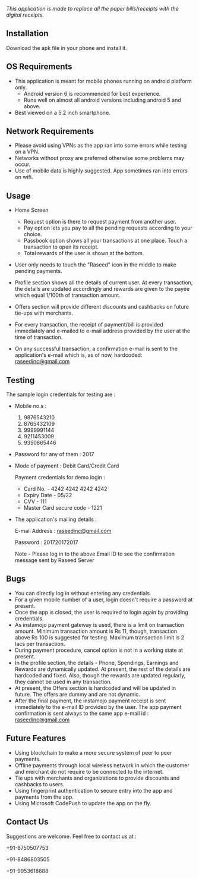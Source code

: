 *This application is made to replace all the paper bills/receipts with the digital receipts.*

Installation
---------------------------------------------------------------------------------------------------
Download the apk file in your phone and install it.


OS Requirements
---------------------------------------------------------------------------------------------------
* This application is meant for mobile phones running on android platform only.
  - Android version 6 is recommended for best experience.
  - Runs well on almost all android versions including android 5 and above.
* Best viewed on a 5.2 inch smartphone.


Network Requirements
---------------------------------------------------------------------------------------------------
* Please avoid using VPNs as the app ran into some errors while testing on a VPN.
* Networks without proxy are preferred otherwise some problems may occur.
* Use of mobile data is highly suggested. App sometimes ran into errors on wifi.


Usage
---------------------------------------------------------------------------------------------------
* Home Screen
  - Request option is there to request payment from another user.
  - Pay option lets you pay to all the pending requests according to your choice.
  - Passbook option shows all your transactions at one place. Touch a transaction to open its receipt.
  - Total rewards of the user is shown at the bottom.
* User only needs to touch the "Raseed" icon in the middle to make pending payments.
* Profile section shows all the details of current user. At every transaction, the details are updated accordingly and
  rewards are given to the payee which equal 1/100th of transaction amount.
* Offers section will provide different discounts and cashbacks on future tie-ups with merchants.


* For every transaction, the receipt of payment/bill is provided immediately and e-mailed to e-mail address provided by the user
  at the time of transaction.
* On any successful transaction, a confirmation e-mail is sent to the application's e-mail which is, as of now, hardcoded: raseedinc@gmail.com


Testing
---------------------------------------------------------------------------------------------------
The sample login credentials for testing are :
* Mobile no.s :
	1. 9876543210
	2. 8765432109
	3. 9999991144
	4. 9211453009
	5. 9350865446
* Password for any of them : 2017
* Mode of payment : Debit Card/Credit Card

  Payment credentials for demo login :
  - Card No.			-	4242 4242 4242 4242
  - Expiry Date			-	05/22
  - CVV 			-	111
  - Master Card secure code 	-	1221

* The application's mailing details :

  E-mail Address 	: 	raseedinc@gmail.com

  Password 		: 	201720172017

  Note - Please log in to the above Email ID to see the confirmation message sent by Raseed Server

Bugs
---------------------------------------------------------------------------------------------------
* You can directly log in without entering any credentials.
* For a given mobile number of a user, login doesn't require a password at present.
* Once the app is closed, the user is required to login again by providing credentials.
* As instamojo payment gateway is used, there is a limit on transaction amount.
  Minimum transaction amount is Rs 11, though, transaction above Rs 100 is suggested for testing.
  Maximum transaction limit is 2 lacs per transaction.
* During payment procedure, cancel option is not in a working state at present.
* In the profile section, the details - Phone, Spendings, Earnings and Rewards are dynamically updated.
  At present, the rest of the details are hardcoded and fixed. Also, though the rewards are updated regularly,
  they cannot be used in any transaction.
* At present, the Offers section is hardcoded and will be updated in future. The offers are dummy and are not dynamic.
* After the final payment, the instamojo payment receipt is sent immediately to the e-mail ID provided by the user.
  The app payment confirmation is sent always to the same app e-mail id : raseedinc@gmail.com


Future Features
---------------------------------------------------------------------------------------------------

* Using blockchain to make a more secure system of peer to peer payments.
* Offline payments through local wireless network in which the customer and merchant do not require to be connected to the internet.
* Tie ups with merchants and organizations to provide discounts and cashbacks to users.
* Using fingerprint authentication to secure entry into the app and payments from the app.
* Using Microsoft CodePush to update the app on the fly.


Contact Us
---------------------------------------------------------------------------------------------------

Suggestions are welcome. Feel free to contact us at :

+91-8750507753

+91-8486803505

+91-9953618688


